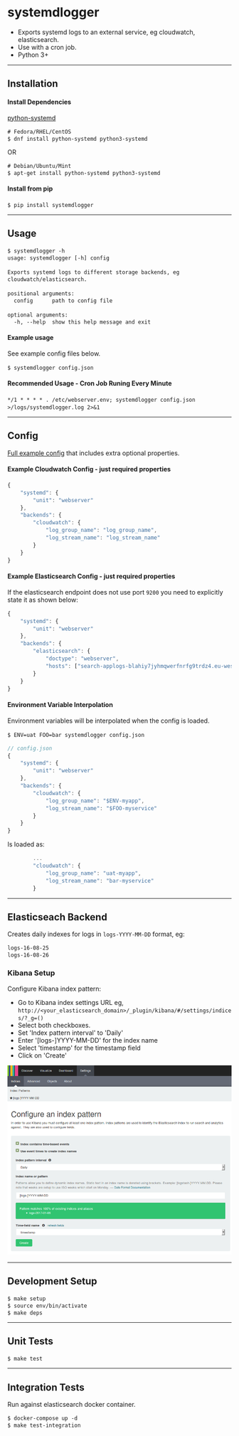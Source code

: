 # systemdlogger

- Exports systemd logs to an external service, eg cloudwatch, elasticsearch.
- Use with a cron job.
- Python 3+


-----------------------------------------------------------
## Installation

#### Install Dependencies
[python-systemd](https://github.com/systemd/python-systemd)
```
# Fedora/RHEL/CentOS
$ dnf install python-systemd python3-systemd
```
OR
```
# Debian/Ubuntu/Mint
$ apt-get install python-systemd python3-systemd
```


#### Install from pip
```$ pip install systemdlogger```

-----------------------------------------------------------
## Usage

```Shell
$ systemdlogger -h
usage: systemdlogger [-h] config

Exports systemd logs to different storage backends, eg
cloudwatch/elasticsearch.

positional arguments:
  config      path to config file

optional arguments:
  -h, --help  show this help message and exit
```

#### Example usage

See example config files below.

```$ systemdlogger config.json```


#### Recommended Usage - Cron Job Runing Every Minute

```*/1 * * * * . /etc/webserver.env; systemdlogger config.json >/logs/systemdlogger.log 2>&1```


-----------------------------------------------------------
## Config

[Full example config](tests/fixtures/config.json) that includes extra optional properties.

#### Example Cloudwatch Config - just required properties

```JavaScript
{
    "systemd": {
        "unit": "webserver"
    },
    "backends": {
        "cloudwatch": {
            "log_group_name": "log_group_name",
            "log_stream_name": "log_stream_name"
        }
    }
}
```

#### Example Elasticsearch Config - just required properties

If the elasticsearch endpoint does not use port ```9200``` you need to explicitly state it as shown below:

```JavaScript
{
    "systemd": {
        "unit": "webserver"
    },
    "backends": {
        "elasticsearch": {
            "doctype": "webserver",
            "hosts": ["search-applogs-blahiy7jyhmqwerfnrfg9trdz4.eu-west-1.es.amazonaws.com:80"]
        }
    }
}
```


#### Environment Variable Interpolation

Environment variables will be interpolated when the config is loaded.

```$ ENV=uat FOO=bar systemdlogger config.json```

```JavaScript
// config.json
{
    "systemd": {
        "unit": "webserver"
    },
    "backends": {
        "cloudwatch": {
            "log_group_name": "$ENV-myapp",
            "log_stream_name": "$FOO-myservice"
        }
    }
}
```

Is loaded as:

```JavaScript
        ...
        "cloudwatch": {
            "log_group_name": "uat-myapp",
            "log_stream_name": "bar-myservice"
        }
```



-----------------------------------------------------------
## Elasticseach Backend

Creates daily indexes for logs in ```logs-YYYY-MM-DD``` format, eg:
```
logs-16-08-25
logs-16-08-26
```

### Kibana Setup

Configure Kibana index pattern:

- Go to Kibana index settings URL eg, ```http://<your_elasticsearch_domain>/_plugin/kibana/#/settings/indices/?_g=()```
- Select both checkboxes.
- Set 'Index pattern interval' to 'Daily'
- Enter '[logs-]YYYY-MM-DD' for the index name
- Select 'timestamp' for the timestamp field
- Click on 'Create'

![Kibana Index Setup](docs/kibana_index_setup.png?raw=true "Kibana Index Setup")


-----------------------------------------------------------
## Development Setup

```
$ make setup
$ source env/bin/activate
$ make deps
```

-----------------------------------------------------------

## Unit Tests

```$ make test```

-----------------------------------------------------------

## Integration Tests

Run against elasticsearch docker container.

```
$ docker-compose up -d
$ make test-integration
```



